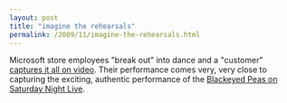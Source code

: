 ```yaml
---
layout: post
title: "imagine the rehearsals"
permalink: /2009/11/imagine-the-rehearsals.html
---
```


Microsoft store employees "break out" into dance and a "customer" [captures it all on video](http://www.youtube.com/watch?v=TSAXEVXvNz8). Their performance comes very, very close to capturing the exciting, authentic performance of the [Blackeyed Peas on Saturday Night Live](http://www.youtube.com/watch?v=60SbFy8Dg_k).